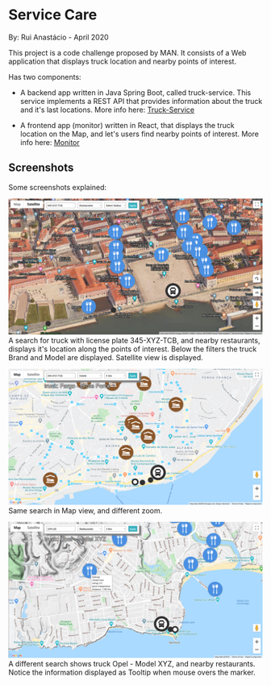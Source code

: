 # Service Care
By: Rui Anastácio - April 2020

This project is a code challenge proposed by MAN. It consists of a Web application that displays truck location and nearby points of interest.

Has two components:

- A backend app written in Java Spring Boot, called truck-service. This service implements a REST API that provides information about the
 truck and it's last locations. More info here: [Truck-Service](backend/truck-service/README.md)

- A frontend app (monitor) written in React, that displays the truck location on the Map, and let's users find nearby points of interest. 
More info here: [Monitor](frontend/monitor/README.md)

## Screenshots

Some screenshots explained:

![Screenshot-1](screenshots/Screenshot-1.png)
A search for truck with license plate 345-XYZ-TCB, and nearby restaurants, displays it's location along the points of interest. Below the filters the truck Brand  and Model are displayed. Satellite view is displayed.


![Screenshot-2](screenshots/Screenshot-2.png)
Same search in Map view, and different zoom.

![Screenshot-3](screenshots/Screenshot-3.png)
A different search shows truck Opel - Model XYZ, and nearby restaurants. Notice the information displayed as Tooltip when mouse overs the marker.
